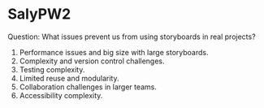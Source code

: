 # SalyPW2
Question: What issues prevent us from using storyboards in real projects?
1) Performance issues and big size with large storyboards.
2) Complexity and version control challenges.
3) Testing complexity.
4) Limited reuse and modularity.
5) Collaboration challenges in larger teams.
6) Accessibility complexity.
